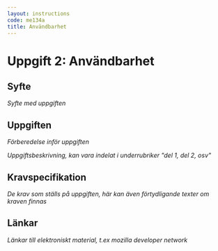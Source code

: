 ```yaml
---
layout: instructions
code: me134a
title: Användbarhet
---
```


# Uppgift 2: Användbarhet

## Syfte

_Syfte med uppgiften_

## Uppgiften

_Förberedelse inför uppgiften_

_Uppgiftsbeskrivning, kan vara indelat i underrubriker "del 1, del 2, osv"_

## Kravspecifikation

_De krav som ställs på uppgiften, här kan även förtydligande texter om kraven finnas_

## Länkar

_Länkar till elektroniskt material, t.ex mozilla developer network_
